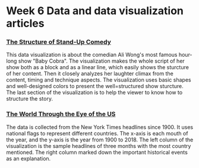 # Week 6 Data and data visualization articles

### [The Structure of Stand-Up Comedy](https://pudding.cool/2018/02/stand-up/)
This data visualization is about the comedian Ali Wong's most famous hour-long show "Baby Cobra". The visualization makes the whole script of her show both as a block and as a linear line, which easily shows the sturcture of her content. Then it closely analyzes her laughter climax from the content, timing and technique aspects. The visualization uses basic shapes and well-designed colors to present the well=structured show sturcture. The last section of the visualization is to help the viewer to know how to structure the story.

### [The World Through the Eye of the US](https://pudding.cool/2018/12/countries/)
The data is collected from the New York Times headlines since 1900. It uses national flags to represent different countries. The x-axis is each mouth of the year, and the y-axis is the year from 1900 to 2018. The left column of the visualization is the sample headlines of three months with the most country mentioned. The right column marked down the important historical events as an explanation.
